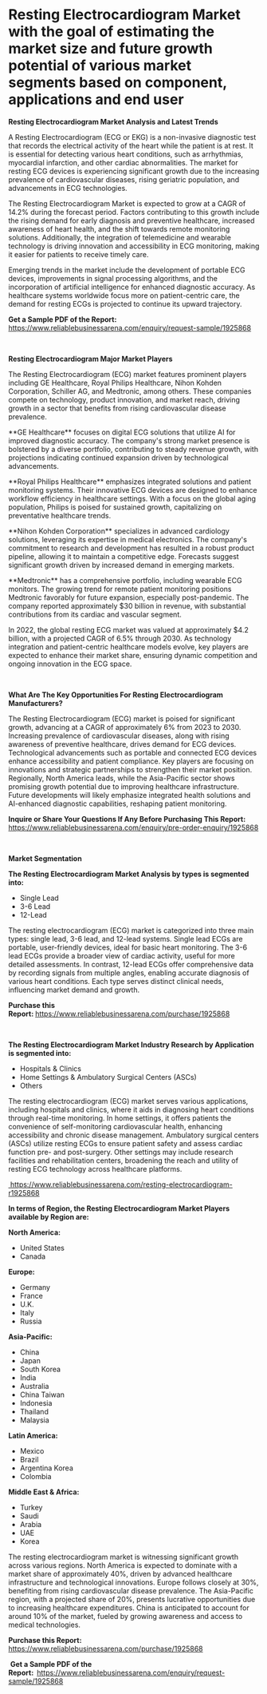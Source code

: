 <p><h1>Resting Electrocardiogram Market with the goal of estimating the market size and future growth potential of various market segments based on component, applications and end user</h1></p><p><strong>Resting Electrocardiogram Market Analysis and Latest Trends</strong></p>
<p><p>A Resting Electrocardiogram (ECG or EKG) is a non-invasive diagnostic test that records the electrical activity of the heart while the patient is at rest. It is essential for detecting various heart conditions, such as arrhythmias, myocardial infarction, and other cardiac abnormalities. The market for resting ECG devices is experiencing significant growth due to the increasing prevalence of cardiovascular diseases, rising geriatric population, and advancements in ECG technologies.</p><p>The Resting Electrocardiogram Market is expected to grow at a CAGR of 14.2% during the forecast period. Factors contributing to this growth include the rising demand for early diagnosis and preventive healthcare, increased awareness of heart health, and the shift towards remote monitoring solutions. Additionally, the integration of telemedicine and wearable technology is driving innovation and accessibility in ECG monitoring, making it easier for patients to receive timely care.</p><p>Emerging trends in the market include the development of portable ECG devices, improvements in signal processing algorithms, and the incorporation of artificial intelligence for enhanced diagnostic accuracy. As healthcare systems worldwide focus more on patient-centric care, the demand for resting ECGs is projected to continue its upward trajectory.</p></p>
<p><strong>Get a Sample PDF of the Report:&nbsp;</strong> <a href="https://www.reliablebusinessarena.com/enquiry/request-sample/1925868?utm_campaign=2564&utm_medium=2&utm_source=Github&utm_content=ia&utm_term=13042025&utm_id=resting-electrocardiogram">https://www.reliablebusinessarena.com/enquiry/request-sample/1925868</a></p>
<p>&nbsp;</p>
<p><strong>Resting Electrocardiogram Major Market Players</strong></p>
<p><p>The Resting Electrocardiogram (ECG) market features prominent players including GE Healthcare, Royal Philips Healthcare, Nihon Kohden Corporation, Schiller AG, and Medtronic, among others. These companies compete on technology, product innovation, and market reach, driving growth in a sector that benefits from rising cardiovascular disease prevalence.</p><p>**GE Healthcare** focuses on digital ECG solutions that utilize AI for improved diagnostic accuracy. The company's strong market presence is bolstered by a diverse portfolio, contributing to steady revenue growth, with projections indicating continued expansion driven by technological advancements.</p><p>**Royal Philips Healthcare** emphasizes integrated solutions and patient monitoring systems. Their innovative ECG devices are designed to enhance workflow efficiency in healthcare settings. With a focus on the global aging population, Philips is poised for sustained growth, capitalizing on preventative healthcare trends.</p><p>**Nihon Kohden Corporation** specializes in advanced cardiology solutions, leveraging its expertise in medical electronics. The company's commitment to research and development has resulted in a robust product pipeline, allowing it to maintain a competitive edge. Forecasts suggest significant growth driven by increased demand in emerging markets.</p><p>**Medtronic** has a comprehensive portfolio, including wearable ECG monitors. The growing trend for remote patient monitoring positions Medtronic favorably for future expansion, especially post-pandemic. The company reported approximately $30 billion in revenue, with substantial contributions from its cardiac and vascular segment.</p><p>In 2022, the global resting ECG market was valued at approximately $4.2 billion, with a projected CAGR of 6.5% through 2030. As technology integration and patient-centric healthcare models evolve, key players are expected to enhance their market share, ensuring dynamic competition and ongoing innovation in the ECG space.</p></p>
<p>&nbsp;</p>
<p><strong>What Are The Key Opportunities For Resting Electrocardiogram Manufacturers?</strong></p>
<p><p>The Resting Electrocardiogram (ECG) market is poised for significant growth, advancing at a CAGR of approximately 6% from 2023 to 2030. Increasing prevalence of cardiovascular diseases, along with rising awareness of preventive healthcare, drives demand for ECG devices. Technological advancements such as portable and connected ECG devices enhance accessibility and patient compliance. Key players are focusing on innovations and strategic partnerships to strengthen their market position. Regionally, North America leads, while the Asia-Pacific sector shows promising growth potential due to improving healthcare infrastructure. Future developments will likely emphasize integrated health solutions and AI-enhanced diagnostic capabilities, reshaping patient monitoring.</p></p>
<p><strong>Inquire or Share Your Questions If Any Before Purchasing This Report:</strong> <a href="https://www.reliablebusinessarena.com/enquiry/pre-order-enquiry/1925868?utm_campaign=2564&utm_medium=2&utm_source=Github&utm_content=ia&utm_term=13042025&utm_id=resting-electrocardiogram">https://www.reliablebusinessarena.com/enquiry/pre-order-enquiry/1925868</a></p>
<p>&nbsp;</p>
<p><strong>Market Segmentation</strong></p>
<p><strong>The Resting Electrocardiogram Market Analysis by types is segmented into:</strong></p>
<p><ul><li>Single Lead</li><li>3-6 Lead</li><li>12-Lead</li></ul></p>
<p><p>The resting electrocardiogram (ECG) market is categorized into three main types: single lead, 3-6 lead, and 12-lead systems. Single lead ECGs are portable, user-friendly devices, ideal for basic heart monitoring. The 3-6 lead ECGs provide a broader view of cardiac activity, useful for more detailed assessments. In contrast, 12-lead ECGs offer comprehensive data by recording signals from multiple angles, enabling accurate diagnosis of various heart conditions. Each type serves distinct clinical needs, influencing market demand and growth.</p></p>
<p><strong>Purchase this Report:&nbsp;</strong><a href="https://www.reliablebusinessarena.com/purchase/1925868?utm_campaign=2564&utm_medium=2&utm_source=Github&utm_content=ia&utm_term=13042025&utm_id=resting-electrocardiogram">https://www.reliablebusinessarena.com/purchase/1925868</a></p>
<p>&nbsp;</p>
<p><strong>The Resting Electrocardiogram Market Industry Research by Application is segmented into:</strong></p>
<p><ul><li>Hospitals & Clinics</li><li>Home Settings & Ambulatory Surgical Centers (ASCs)</li><li>Others</li></ul></p>
<p><p>The resting electrocardiogram (ECG) market serves various applications, including hospitals and clinics, where it aids in diagnosing heart conditions through real-time monitoring. In home settings, it offers patients the convenience of self-monitoring cardiovascular health, enhancing accessibility and chronic disease management. Ambulatory surgical centers (ASCs) utilize resting ECGs to ensure patient safety and assess cardiac function pre- and post-surgery. Other settings may include research facilities and rehabilitation centers, broadening the reach and utility of resting ECG technology across healthcare platforms.</p></p>
<p><a href="https://www.reliablebusinessarena.com/resting-electrocardiogram-r1925868?utm_campaign=2564&utm_medium=2&utm_source=Github&utm_content=ia&utm_term=13042025&utm_id=resting-electrocardiogram">&nbsp;https://www.reliablebusinessarena.com/resting-electrocardiogram-r1925868</a></p>
<p><strong>In terms of Region, the Resting Electrocardiogram Market Players available by Region are:</strong></p>
<p>
    <p> <strong> North America: </strong>
        <ul>
            <li>United States</li>
            <li>Canada</li>
        </ul>
        </p> 
    <p> <strong> Europe: </strong>
        <ul>
            <li>Germany</li>
            <li>France</li>
            <li>U.K.</li>
            <li>Italy</li>
            <li>Russia</li>
        </ul>
        </p> 
    <p> <strong> Asia-Pacific: </strong>
        <ul>
            <li>China</li>
            <li>Japan</li>
            <li>South Korea</li>
            <li>India</li>
            <li>Australia</li>
            <li>China Taiwan</li>
            <li>Indonesia</li>
            <li>Thailand</li>
            <li>Malaysia</li>
        </ul>
        </p> 
    <p> <strong> Latin America: </strong>
        <ul>
            <li>Mexico</li>
            <li>Brazil</li>
            <li>Argentina Korea</li>
            <li>Colombia</li>
        </ul>
        </p> 
    <p> <strong> Middle East & Africa: </strong>
        <ul>
            <li>Turkey</li>
            <li>Saudi</li>
            <li>Arabia</li>
            <li>UAE</li>
            <li>Korea</li>
        </ul>
    </p>
    </p>
<p><p>The resting electrocardiogram market is witnessing significant growth across various regions. North America is expected to dominate with a market share of approximately 40%, driven by advanced healthcare infrastructure and technological innovations. Europe follows closely at 30%, benefiting from rising cardiovascular disease prevalence. The Asia-Pacific region, with a projected share of 20%, presents lucrative opportunities due to increasing healthcare expenditures. China is anticipated to account for around 10% of the market, fueled by growing awareness and access to medical technologies.</p></p>
<p><strong>Purchase this Report: </strong><a href="https://www.reliablebusinessarena.com/purchase/1925868?utm_campaign=2564&utm_medium=2&utm_source=Github&utm_content=ia&utm_term=13042025&utm_id=resting-electrocardiogram">https://www.reliablebusinessarena.com/purchase/1925868</a></p>
<p>&nbsp;<strong>Get a Sample PDF of the Report:&nbsp;&nbsp;</strong><a href="https://www.reliablebusinessarena.com/enquiry/request-sample/1925868?utm_campaign=2564&utm_medium=2&utm_source=Github&utm_content=ia&utm_term=13042025&utm_id=resting-electrocardiogram">https://www.reliablebusinessarena.com/enquiry/request-sample/1925868</a></p>
<p><strong></strong></p>
<p><p></p><p></p><p></p></p>